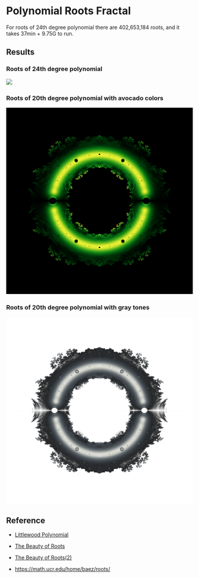 Polynomial Roots Fractal
========================

For roots of 24th degree polynomial there are 402,653,184 roots, and it takes 37min + 9.75G to run. 

## Results

### Roots of 24th degree polynomial

![](https://math.ucr.edu/home/baez/roots/polynomial_roots.png)

### Roots of 20th degree polynomial with avocado colors

![](./projects/image/roots17-20/roots-avocado.png)

### Roots of 20th degree polynomial with gray tones

![](./projects/image/roots17-20/roots-gray-tones.png)

## Reference

- [Littlewood Polynomial](https://en.wikipedia.org/wiki/Littlewood_polynomial)

- [The Beauty of Roots](https://johncarlosbaez.wordpress.com/2011/12/11/the-beauty-of-roots/)

- [The Beauty of Roots(2)](https://johncarlosbaez.wordpress.com/2012/01/07/the-beauty-of-roots-part-2/)

- https://math.ucr.edu/home/baez/roots/